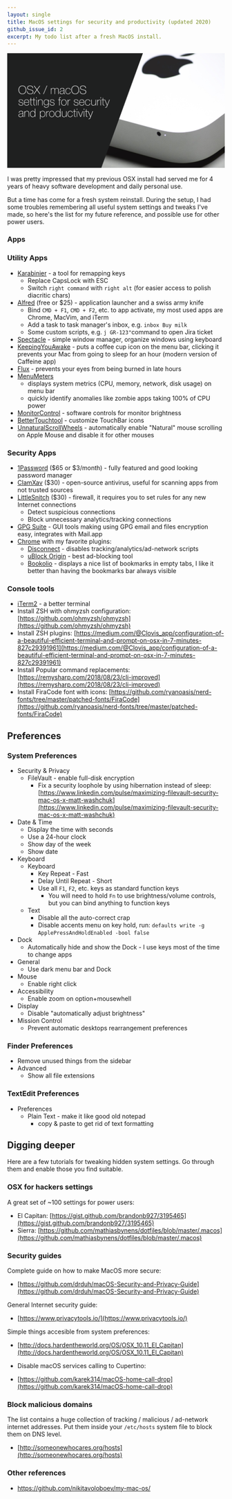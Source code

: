 ```yaml
---
layout: single
title: MacOS settings for security and productivity (updated 2020)
github_issue_id: 2
excerpt: My todo list after a fresh MacOS install.
---
```


![MacOS settings for security and productivity](/assets/images/osx_mac_security_productivity.png)

I was pretty impressed that my previous OSX install had served me for
4 years of heavy software development and daily personal use.

But a time has come for a fresh system reinstall.
During the setup, I had some troubles
remembering all useful system settings and tweaks I've made, so here's
the list for my future reference, and possible use for other power users.

### Apps

### Utility Apps

- [Karabinier](https://github.com/tekezo/Karabiner-Elements) - a tool for remapping keys
  - Replace CapsLock with ESC
  - Switch `right command` with `right alt` (for easier access to polish diacritic chars)
- [Alfred](https://www.alfredapp.com) (free or \$25) - application launcher and a swiss army knife
  - Bind `CMD + F1`, `CMD + F2`, etc. to app activate, my most used apps are Chrome, MacVim, and iTerm
  - Add a task to task manager's inbox, e.g. `inbox Buy milk`
  - Some custom scripts, e.g. `j GR-123"`command to open Jira ticket
- [Spectacle](https://www.spectacleapp.com/) - simple window manager, organize windows using keyboard
- [KeepingYouAwake](https://github.com/newmarcel/KeepingYouAwake) - puts a coffee cup icon on the menu bar, clicking it prevents your Mac from going to sleep for an hour (modern version of Caffeine app)
- [Flux](https://justgetflux.com) - prevents your eyes from being burned in late hours
- [MenuMeters](http://member.ipmu.jp/yuji.tachikawa/MenuMetersElCapitan/)
  - displays system metrics (CPU, memory, network, disk usage) on menu bar
  - quickly identify anomalies like zombie apps taking 100% of CPU power
- [MonitorControl](https://github.com/MonitorControl/MonitorControl) - software controls for monitor brightness
- [BetterTouchtool](https://www.boastr.net) - customize TouchBar icons
- [UnnaturalScrollWheels](UnnaturalScrollWheels) - automatically enable "Natural" mouse
scrolling on Apple Mouse and disable it for other mouses

### Security Apps

- [1Password](https://1password.com/) ($65 or $3/month) - fully featured and good looking
  password manager
- [ClamXav](https://www.clamxav.com/) (\$30) - open-source antivirus, useful
  for scanning apps from not trusted sources
- [LittleSnitch](https://www.obdev.at/products/littlesnitch/index.html) (\$30) - firewall, it requires you to set rules for any new Internet connections
  - Detect suspicious connections
  - Block unnecessary analytics/tracking connections
- [GPG Suite](https://gpgtools.org/) - GUI tools making using GPG email and files encryption easy, integrates with Mail.app
- [Chrome](https://www.google.com/chrome) with my favorite plugins:
  - [Disconnect](https://chrome.google.com/webstore/detail/disconnect/jeoacafpbcihiomhlakheieifhpjdfeo) - disables tracking/analytics/ad-network scripts
  - [uBlock Origin](https://chrome.google.com/webstore/detail/ublock-origin/cjpalhdlnbpafiamejdnhcphjbkeiagm) - best ad-blocking tool
  - [Bookolio](https://chrome.google.com/webstore/detail/bookolio/lbgmbgopjppdjfopndcniomnhpodajba) - displays a nice list of bookmarks in empty tabs, I like it better than having the bookmarks bar always visible

### Console tools

- [iTerm2](https://iterm2.com/) - a better terminal
- Install ZSH with ohmyzsh configuration: [https://github.com/ohmyzsh/ohmyzsh](https://github.com/ohmyzsh/ohmyzsh)
- Install ZSH plugins: [https://medium.com/@Clovis_app/configuration-of-a-beautiful-efficient-terminal-and-prompt-on-osx-in-7-minutes-827c29391961](https://medium.com/@Clovis_app/configuration-of-a-beautiful-efficient-terminal-and-prompt-on-osx-in-7-minutes-827c29391961)
- Install Popular command replacements: [https://remysharp.com/2018/08/23/cli-improved](https://remysharp.com/2018/08/23/cli-improved)
- Install FiraCode font with icons: [https://github.com/ryanoasis/nerd-fonts/tree/master/patched-fonts/FiraCode](https://github.com/ryanoasis/nerd-fonts/tree/master/patched-fonts/FiraCode)

## Preferences

### System Preferences

- Security & Privacy
  - FileVault - enable full-disk encryption
    - Fix a security loophole by using hibernation instead of sleep: [https://www.linkedin.com/pulse/maximizing-filevault-security-mac-os-x-matt-washchuk](https://www.linkedin.com/pulse/maximizing-filevault-security-mac-os-x-matt-washchuk)
- Date & Time
  - Display the time with seconds
  - Use a 24-hour clock
  - Show day of the week
  - Show date
- Keyboard
  - Keyboard
    - Key Repeat - Fast
    - Delay Until Repeat - Short
    - Use all `F1`, `F2`, etc. keys as standard function keys
      - You will need to hold `Fn` to use brightness/volume controls, but you can bind anything to function keys
  - Text
    - Disable all the auto-correct crap
    - Disable accents menu on key hold, run: `defaults write -g ApplePressAndHoldEnabled -bool false`
- Dock
  - Automatically hide and show the Dock - I use keys most of the time to change apps
- General
  - Use dark menu bar and Dock
- Mouse
  - Enable right click
- Accessibility
  - Enable zoom on option+mousewhell
- Display
  - Disable "automatically adjust brightness"
- Mission Control
  - Prevent automatic desktops rearrangement preferences

### Finder Preferences

- Remove unused things from the sidebar
- Advanced
  - Show all file extensions

### TextEdit Preferences

- Preferences
  - Plain Text - make it like good old notepad
    - copy & paste to get rid of text formatting

## Digging deeper

Here are a few tutorials for tweaking hidden system settings.
Go through them and enable those you find suitable.

### OSX for hackers settings

A great set of ~100 settings for power users:

- El Capitan: [https://gist.github.com/brandonb927/3195465](https://gist.github.com/brandonb927/3195465)
- Sierra: [https://github.com/mathiasbynens/dotfiles/blob/master/.macos](https://github.com/mathiasbynens/dotfiles/blob/master/.macos)

### Security guides

Complete guide on how to make MacOS more secure:

- [https://github.com/drduh/macOS-Security-and-Privacy-Guide](https://github.com/drduh/macOS-Security-and-Privacy-Guide)

General Internet security guide:

- [https://www.privacytools.io/](https://www.privacytools.io/)

Simple things accesible from system preferences:

- [http://docs.hardentheworld.org/OS/OSX_10.11_El_Capitan](http://docs.hardentheworld.org/OS/OSX_10.11_El_Capitan)

- Disable macOS services calling to Cupertino:

- [https://github.com/karek314/macOS-home-call-drop](https://github.com/karek314/macOS-home-call-drop)

### Block malicious domains

The list contains a huge collection of tracking / malicious / ad-network
internet addresses. Put them inside your `/etc/hosts` system file to block
them on DNS level.

- [http://someonewhocares.org/hosts](http://someonewhocares.org/hosts)

### Other references

- https://github.com/nikitavoloboev/my-mac-os/
